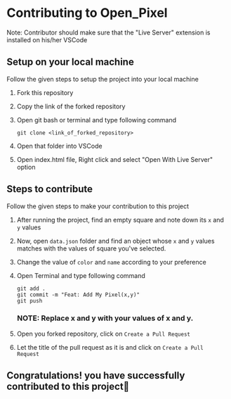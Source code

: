 # Contributing to Open_Pixel

Note: Contributor should make sure that the "Live Server" extension is installed on his/her VSCode

## Setup on your local machine

Follow the given steps to setup the project into your local machine

1.  Fork this repository

2.  Copy the link of the forked repository

3.  Open git bash or terminal and type following command

        git clone <link_of_forked_repository>

4.  Open that folder into VSCode

5.  Open index.html file, Right click and select "Open With Live Server" option

## Steps to contribute

Follow the given steps to make your contribution to this project

1.  After running the project, find an empty square and note down its `x` and `y` values

2.  Now, open `data.json` folder and find an object whose `x` and `y` values matches with the values of square you've selected.

3.  Change the value of `color` and `name` according to your preference

4.  Open Terminal and type following command
    
        git add .
        git commit -m "Feat: Add My Pixel(x,y)"
        git push
    ### NOTE: Replace x and y with your values of x and y.   

6.  Open you forked repository, click on `Create a Pull Request`

7.  Let the title of the pull request as it is and click on `Create a Pull Request`

## Congratulations! you have successfully contributed to this project🎉
